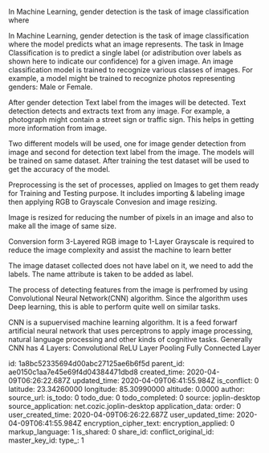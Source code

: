 In Machine Learning, gender detection is the task of image classification where

In Machine Learning, gender detection is the task of image classification where the model predicts what an image represents. The task in Image Classification is to predict a single label (or adistribution over labels as shown here to indicate our confidence) for a given image. An image classification model is trained to recognize various classes of images. For example, a model might be trained to recognize photos representing genders: Male or Female.

After gender detection Text label from the images will be detected. Text detection detects and extracts text from any image. For example, a photograph might contain a street sign or traffic sign. This helps in 
getting more information from image.

Two different models will be used, one for image gender detection from image and second for detection text label from the image. The models will be trained on same dataset. After training the test dataset will be used to get the accuracy of the model.



Preprocessing is the set of processes,  applied on Images to get them ready for Training and Testing purpose. It includes importing & labeling image then applying RGB to Grayscale Convesion and image resizing. 

Image is resized for reducing the number of pixels in an image and also to make all the image of same size.

Conversion form 3-Layered RGB image to 1-Layer Grayscale is required to reduce the image complexity and assist the machine to learn better

The image dataset collected does not have label on it, we need to add the labels. The name attribute is taken to be added as label.




The process of detecting features from the image is perfromed by using Convolutional Neural Network(CNN) algorithm. Since the algorithm uses Deep learning, this is able to perform quite well on similar tasks.


CNN is a supuervised machine learning algorithm. It is a feed forwarf artificial neural network that uses  perceptrons to apply image processing, natural language processing and other kinds of cognitive tasks.
Generally CNN has 4 Layers:
Convolutional
ReLU Layer
Pooling
Fully Connected Layer

id: 1a8bc52335694d00abc27125ae6b6f5d
parent_id: ae0150c1aa7e45e69f4d04384471dbd8
created_time: 2020-04-09T06:26:22.687Z
updated_time: 2020-04-09T06:41:55.984Z
is_conflict: 0
latitude: 23.34260000
longitude: 85.30990000
altitude: 0.0000
author: 
source_url: 
is_todo: 0
todo_due: 0
todo_completed: 0
source: joplin-desktop
source_application: net.cozic.joplin-desktop
application_data: 
order: 0
user_created_time: 2020-04-09T06:26:22.687Z
user_updated_time: 2020-04-09T06:41:55.984Z
encryption_cipher_text: 
encryption_applied: 0
markup_language: 1
is_shared: 0
share_id: 
conflict_original_id: 
master_key_id: 
type_: 1